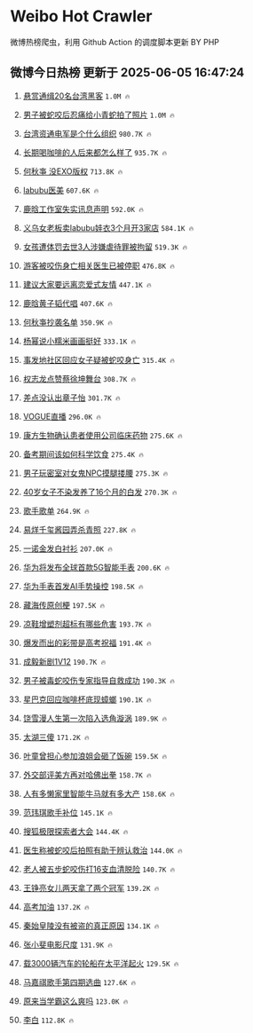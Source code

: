 # Weibo Hot Crawler 



微博热榜爬虫，利用 Github Action 的调度脚本更新 BY PHP 


## 微博今日热榜 更新于 2025-06-05 16:47:24 
1. [悬赏通缉20名台湾黑客](https://s.weibo.com/weibo?q=%23%E6%82%AC%E8%B5%8F%E9%80%9A%E7%BC%8920%E5%90%8D%E5%8F%B0%E6%B9%BE%E9%BB%91%E5%AE%A2%23&t=31&band_rank=1&Refer=top) `1.0M 🔥` 

1. [男子被蛇咬后忍痛给小青蛇拍了照片](https://s.weibo.com/weibo?q=%23%E7%94%B7%E5%AD%90%E8%A2%AB%E8%9B%87%E5%92%AC%E5%90%8E%E5%BF%8D%E7%97%9B%E7%BB%99%E5%B0%8F%E9%9D%92%E8%9B%87%E6%8B%8D%E4%BA%86%E7%85%A7%E7%89%87%23&t=31&band_rank=2&Refer=top) `1.0M 🔥` 

1. [台湾资通电军是个什么组织](https://s.weibo.com/weibo?q=%23%E5%8F%B0%E6%B9%BE%E8%B5%84%E9%80%9A%E7%94%B5%E5%86%9B%E6%98%AF%E4%B8%AA%E4%BB%80%E4%B9%88%E7%BB%84%E7%BB%87%23&t=31&band_rank=3&Refer=top) `980.7K 🔥` 

1. [长期喝咖啡的人后来都怎么样了](https://s.weibo.com/weibo?q=%E9%95%BF%E6%9C%9F%E5%96%9D%E5%92%96%E5%95%A1%E7%9A%84%E4%BA%BA%E5%90%8E%E6%9D%A5%E9%83%BD%E6%80%8E%E4%B9%88%E6%A0%B7%E4%BA%86&t=31&band_rank=4&Refer=top) `935.7K 🔥` 

1. [何秋亊 没EXO版权](https://s.weibo.com/weibo?q=%E4%BD%95%E7%A7%8B%E4%BA%8A%20%E6%B2%A1EXO%E7%89%88%E6%9D%83&t=31&band_rank=5&Refer=top) `713.8K 🔥` 

1. [labubu医美](https://s.weibo.com/weibo?q=labubu%E5%8C%BB%E7%BE%8E&t=31&band_rank=6&Refer=top) `607.6K 🔥` 

1. [鹿晗工作室失实讯息声明](https://s.weibo.com/weibo?q=%23%E9%B9%BF%E6%99%97%E5%B7%A5%E4%BD%9C%E5%AE%A4%E5%A4%B1%E5%AE%9E%E8%AE%AF%E6%81%AF%E5%A3%B0%E6%98%8E%23&t=31&band_rank=7&Refer=top) `592.0K 🔥` 

1. [义乌女老板卖labubu娃衣3个月开3家店](https://s.weibo.com/weibo?q=%23%E4%B9%89%E4%B9%8C%E5%A5%B3%E8%80%81%E6%9D%BF%E5%8D%96labubu%E5%A8%83%E8%A1%A33%E4%B8%AA%E6%9C%88%E5%BC%803%E5%AE%B6%E5%BA%97%23&t=31&band_rank=8&Refer=top) `584.1K 🔥` 

1. [女孩遭体罚去世3人涉嫌虐待罪被拘留](https://s.weibo.com/weibo?q=%23%E5%A5%B3%E5%AD%A9%E9%81%AD%E4%BD%93%E7%BD%9A%E5%8E%BB%E4%B8%963%E4%BA%BA%E6%B6%89%E5%AB%8C%E8%99%90%E5%BE%85%E7%BD%AA%E8%A2%AB%E6%8B%98%E7%95%99%23&t=31&band_rank=9&Refer=top) `519.3K 🔥` 

1. [游客被咬伤身亡相关医生已被停职](https://s.weibo.com/weibo?q=%23%E6%B8%B8%E5%AE%A2%E8%A2%AB%E5%92%AC%E4%BC%A4%E8%BA%AB%E4%BA%A1%E7%9B%B8%E5%85%B3%E5%8C%BB%E7%94%9F%E5%B7%B2%E8%A2%AB%E5%81%9C%E8%81%8C%23&t=31&band_rank=10&Refer=top) `476.8K 🔥` 

1. [建议大家要远离恋爱式友情](https://s.weibo.com/weibo?q=%E5%BB%BA%E8%AE%AE%E5%A4%A7%E5%AE%B6%E8%A6%81%E8%BF%9C%E7%A6%BB%E6%81%8B%E7%88%B1%E5%BC%8F%E5%8F%8B%E6%83%85&t=31&band_rank=11&Refer=top) `447.1K 🔥` 

1. [鹿晗黄子韬代唱](https://s.weibo.com/weibo?q=%E9%B9%BF%E6%99%97%E9%BB%84%E5%AD%90%E9%9F%AC%E4%BB%A3%E5%94%B1&t=31&band_rank=12&Refer=top) `407.6K 🔥` 

1. [何秋亊抄袭名单](https://s.weibo.com/weibo?q=%E4%BD%95%E7%A7%8B%E4%BA%8A%E6%8A%84%E8%A2%AD%E5%90%8D%E5%8D%95&t=31&band_rank=13&Refer=top) `350.9K 🔥` 

1. [杨幂说小糯米画画挺好](https://s.weibo.com/weibo?q=%23%E6%9D%A8%E5%B9%82%E8%AF%B4%E5%B0%8F%E7%B3%AF%E7%B1%B3%E7%94%BB%E7%94%BB%E6%8C%BA%E5%A5%BD%23&t=31&band_rank=14&Refer=top) `333.1K 🔥` 

1. [事发地社区回应女子疑被蛇咬身亡](https://s.weibo.com/weibo?q=%23%E4%BA%8B%E5%8F%91%E5%9C%B0%E7%A4%BE%E5%8C%BA%E5%9B%9E%E5%BA%94%E5%A5%B3%E5%AD%90%E7%96%91%E8%A2%AB%E8%9B%87%E5%92%AC%E8%BA%AB%E4%BA%A1%23&t=31&band_rank=15&Refer=top) `315.4K 🔥` 

1. [权志龙点赞蔡徐坤舞台](https://s.weibo.com/weibo?q=%23%E6%9D%83%E5%BF%97%E9%BE%99%E7%82%B9%E8%B5%9E%E8%94%A1%E5%BE%90%E5%9D%A4%E8%88%9E%E5%8F%B0%23&t=31&band_rank=16&Refer=top) `308.7K 🔥` 

1. [差点没认出章子怡](https://s.weibo.com/weibo?q=%E5%B7%AE%E7%82%B9%E6%B2%A1%E8%AE%A4%E5%87%BA%E7%AB%A0%E5%AD%90%E6%80%A1&t=31&band_rank=17&Refer=top) `301.7K 🔥` 

1. [VOGUE直播](https://s.weibo.com/weibo?q=VOGUE%E7%9B%B4%E6%92%AD&t=31&band_rank=18&Refer=top) `296.0K 🔥` 

1. [康方生物确认患者使用公司临床药物](https://s.weibo.com/weibo?q=%23%E5%BA%B7%E6%96%B9%E7%94%9F%E7%89%A9%E7%A1%AE%E8%AE%A4%E6%82%A3%E8%80%85%E4%BD%BF%E7%94%A8%E5%85%AC%E5%8F%B8%E4%B8%B4%E5%BA%8A%E8%8D%AF%E7%89%A9%23&t=31&band_rank=19&Refer=top) `275.6K 🔥` 

1. [备考期间该如何科学饮食](https://s.weibo.com/weibo?q=%23%E5%A4%87%E8%80%83%E6%9C%9F%E9%97%B4%E8%AF%A5%E5%A6%82%E4%BD%95%E7%A7%91%E5%AD%A6%E9%A5%AE%E9%A3%9F%23&t=31&band_rank=20&Refer=top) `275.4K 🔥` 

1. [男子玩密室对女鬼NPC摸腿搂腰](https://s.weibo.com/weibo?q=%23%E7%94%B7%E5%AD%90%E7%8E%A9%E5%AF%86%E5%AE%A4%E5%AF%B9%E5%A5%B3%E9%AC%BCNPC%E6%91%B8%E8%85%BF%E6%90%82%E8%85%B0%23&t=31&band_rank=21&Refer=top) `275.3K 🔥` 

1. [40岁女子不染发养了16个月的白发](https://s.weibo.com/weibo?q=%2340%E5%B2%81%E5%A5%B3%E5%AD%90%E4%B8%8D%E6%9F%93%E5%8F%91%E5%85%BB%E4%BA%8616%E4%B8%AA%E6%9C%88%E7%9A%84%E7%99%BD%E5%8F%91%23&t=31&band_rank=22&Refer=top) `270.3K 🔥` 

1. [歌手歌单](https://s.weibo.com/weibo?q=%E6%AD%8C%E6%89%8B%E6%AD%8C%E5%8D%95&t=31&band_rank=23&Refer=top) `264.9K 🔥` 

1. [易烊千玺酱园弄杀青照](https://s.weibo.com/weibo?q=%23%E6%98%93%E7%83%8A%E5%8D%83%E7%8E%BA%E9%85%B1%E5%9B%AD%E5%BC%84%E6%9D%80%E9%9D%92%E7%85%A7%23&t=31&band_rank=24&Refer=top) `227.8K 🔥` 

1. [一诺金发白衬衫](https://s.weibo.com/weibo?q=%23%E4%B8%80%E8%AF%BA%E9%87%91%E5%8F%91%E7%99%BD%E8%A1%AC%E8%A1%AB%23&t=31&band_rank=25&Refer=top) `207.0K 🔥` 

1. [华为将发布全球首款5G智能手表](https://s.weibo.com/weibo?q=%23%E5%8D%8E%E4%B8%BA%E5%B0%86%E5%8F%91%E5%B8%83%E5%85%A8%E7%90%83%E9%A6%96%E6%AC%BE5G%E6%99%BA%E8%83%BD%E6%89%8B%E8%A1%A8%23&t=31&band_rank=26&Refer=top) `200.6K 🔥` 

1. [华为手表首发AI手势操控](https://s.weibo.com/weibo?q=%23%E5%8D%8E%E4%B8%BA%E6%89%8B%E8%A1%A8%E9%A6%96%E5%8F%91AI%E6%89%8B%E5%8A%BF%E6%93%8D%E6%8E%A7%23&t=31&band_rank=27&Refer=top) `198.5K 🔥` 

1. [藏海传原创梗](https://s.weibo.com/weibo?q=%23%E8%97%8F%E6%B5%B7%E4%BC%A0%E5%8E%9F%E5%88%9B%E6%A2%97%23&t=31&band_rank=28&Refer=top) `197.5K 🔥` 

1. [凉鞋增塑剂超标有哪些危害](https://s.weibo.com/weibo?q=%E5%87%89%E9%9E%8B%E5%A2%9E%E5%A1%91%E5%89%82%E8%B6%85%E6%A0%87%E6%9C%89%E5%93%AA%E4%BA%9B%E5%8D%B1%E5%AE%B3&t=31&band_rank=29&Refer=top) `193.7K 🔥` 

1. [爆发而出的彩带是高考祝福](https://s.weibo.com/weibo?q=%E7%88%86%E5%8F%91%E8%80%8C%E5%87%BA%E7%9A%84%E5%BD%A9%E5%B8%A6%E6%98%AF%E9%AB%98%E8%80%83%E7%A5%9D%E7%A6%8F&t=31&band_rank=30&Refer=top) `191.4K 🔥` 

1. [成毅新剧1V12](https://s.weibo.com/weibo?q=%E6%88%90%E6%AF%85%E6%96%B0%E5%89%A71V12&t=31&band_rank=31&Refer=top) `190.7K 🔥` 

1. [男子被毒蛇咬伤专家指导自救成功](https://s.weibo.com/weibo?q=%23%E7%94%B7%E5%AD%90%E8%A2%AB%E6%AF%92%E8%9B%87%E5%92%AC%E4%BC%A4%E4%B8%93%E5%AE%B6%E6%8C%87%E5%AF%BC%E8%87%AA%E6%95%91%E6%88%90%E5%8A%9F%23&t=31&band_rank=32&Refer=top) `190.3K 🔥` 

1. [星巴克回应咖啡杯底现蟑螂](https://s.weibo.com/weibo?q=%23%E6%98%9F%E5%B7%B4%E5%85%8B%E5%9B%9E%E5%BA%94%E5%92%96%E5%95%A1%E6%9D%AF%E5%BA%95%E7%8E%B0%E8%9F%91%E8%9E%82%23&t=31&band_rank=33&Refer=top) `190.1K 🔥` 

1. [饶雪漫人生第一次陷入选角漩涡](https://s.weibo.com/weibo?q=%23%E9%A5%B6%E9%9B%AA%E6%BC%AB%E4%BA%BA%E7%94%9F%E7%AC%AC%E4%B8%80%E6%AC%A1%E9%99%B7%E5%85%A5%E9%80%89%E8%A7%92%E6%BC%A9%E6%B6%A1%23&t=31&band_rank=34&Refer=top) `189.9K 🔥` 

1. [太湖三傻](https://s.weibo.com/weibo?q=%E5%A4%AA%E6%B9%96%E4%B8%89%E5%82%BB&t=31&band_rank=35&Refer=top) `171.2K 🔥` 

1. [叶童曾担心参加浪姐会砸了饭碗](https://s.weibo.com/weibo?q=%E5%8F%B6%E7%AB%A5%E6%9B%BE%E6%8B%85%E5%BF%83%E5%8F%82%E5%8A%A0%E6%B5%AA%E5%A7%90%E4%BC%9A%E7%A0%B8%E4%BA%86%E9%A5%AD%E7%A2%97&t=31&band_rank=36&Refer=top) `159.5K 🔥` 

1. [外交部评美方再对哈佛出拳](https://s.weibo.com/weibo?q=%23%E5%A4%96%E4%BA%A4%E9%83%A8%E8%AF%84%E7%BE%8E%E6%96%B9%E5%86%8D%E5%AF%B9%E5%93%88%E4%BD%9B%E5%87%BA%E6%8B%B3%23&t=31&band_rank=37&Refer=top) `158.7K 🔥` 

1. [人有多懒家里智能牛马就有多大产](https://s.weibo.com/weibo?q=%E4%BA%BA%E6%9C%89%E5%A4%9A%E6%87%92%E5%AE%B6%E9%87%8C%E6%99%BA%E8%83%BD%E7%89%9B%E9%A9%AC%E5%B0%B1%E6%9C%89%E5%A4%9A%E5%A4%A7%E4%BA%A7&t=31&band_rank=38&Refer=top) `158.6K 🔥` 

1. [范玮琪歌手补位](https://s.weibo.com/weibo?q=%23%E8%8C%83%E7%8E%AE%E7%90%AA%E6%AD%8C%E6%89%8B%E8%A1%A5%E4%BD%8D%23&t=31&band_rank=39&Refer=top) `145.1K 🔥` 

1. [搜狐极限探索者大会](https://s.weibo.com/weibo?q=%23%E6%90%9C%E7%8B%90%E6%9E%81%E9%99%90%E6%8E%A2%E7%B4%A2%E8%80%85%E5%A4%A7%E4%BC%9A%23&t=31&band_rank=40&Refer=top) `144.4K 🔥` 

1. [医生称被蛇咬后拍照有助于辨认救治](https://s.weibo.com/weibo?q=%23%E5%8C%BB%E7%94%9F%E7%A7%B0%E8%A2%AB%E8%9B%87%E5%92%AC%E5%90%8E%E6%8B%8D%E7%85%A7%E6%9C%89%E5%8A%A9%E4%BA%8E%E8%BE%A8%E8%AE%A4%E6%95%91%E6%B2%BB%23&t=31&band_rank=41&Refer=top) `144.0K 🔥` 

1. [老人被五步蛇咬伤打16支血清脱险](https://s.weibo.com/weibo?q=%23%E8%80%81%E4%BA%BA%E8%A2%AB%E4%BA%94%E6%AD%A5%E8%9B%87%E5%92%AC%E4%BC%A4%E6%89%9316%E6%94%AF%E8%A1%80%E6%B8%85%E8%84%B1%E9%99%A9%23&t=31&band_rank=42&Refer=top) `140.7K 🔥` 

1. [王铮亮女儿两天拿了两个冠军](https://s.weibo.com/weibo?q=%23%E7%8E%8B%E9%93%AE%E4%BA%AE%E5%A5%B3%E5%84%BF%E4%B8%A4%E5%A4%A9%E6%8B%BF%E4%BA%86%E4%B8%A4%E4%B8%AA%E5%86%A0%E5%86%9B%23&t=31&band_rank=43&Refer=top) `139.2K 🔥` 

1. [高考加油](https://s.weibo.com/weibo?q=%23%E9%AB%98%E8%80%83%E5%8A%A0%E6%B2%B9%23&t=31&band_rank=44&Refer=top) `137.2K 🔥` 

1. [秦始皇陵没有被盗的真正原因](https://s.weibo.com/weibo?q=%E7%A7%A6%E5%A7%8B%E7%9A%87%E9%99%B5%E6%B2%A1%E6%9C%89%E8%A2%AB%E7%9B%97%E7%9A%84%E7%9C%9F%E6%AD%A3%E5%8E%9F%E5%9B%A0&t=31&band_rank=45&Refer=top) `134.1K 🔥` 

1. [张小斐电影尺度](https://s.weibo.com/weibo?q=%E5%BC%A0%E5%B0%8F%E6%96%90%E7%94%B5%E5%BD%B1%E5%B0%BA%E5%BA%A6&t=31&band_rank=46&Refer=top) `131.9K 🔥` 

1. [载3000辆汽车的轮船在太平洋起火](https://s.weibo.com/weibo?q=%23%E8%BD%BD3000%E8%BE%86%E6%B1%BD%E8%BD%A6%E7%9A%84%E8%BD%AE%E8%88%B9%E5%9C%A8%E5%A4%AA%E5%B9%B3%E6%B4%8B%E8%B5%B7%E7%81%AB%23&t=31&band_rank=47&Refer=top) `129.5K 🔥` 

1. [马嘉祺歌手第四期选曲](https://s.weibo.com/weibo?q=%23%E9%A9%AC%E5%98%89%E7%A5%BA%E6%AD%8C%E6%89%8B%E7%AC%AC%E5%9B%9B%E6%9C%9F%E9%80%89%E6%9B%B2%23&t=31&band_rank=48&Refer=top) `127.6K 🔥` 

1. [原来当学霸这么爽吗](https://s.weibo.com/weibo?q=%E5%8E%9F%E6%9D%A5%E5%BD%93%E5%AD%A6%E9%9C%B8%E8%BF%99%E4%B9%88%E7%88%BD%E5%90%97&t=31&band_rank=49&Refer=top) `123.0K 🔥` 

1. [李白](https://s.weibo.com/weibo?q=%E6%9D%8E%E7%99%BD&t=31&band_rank=50&Refer=top) `112.8K 🔥` 

